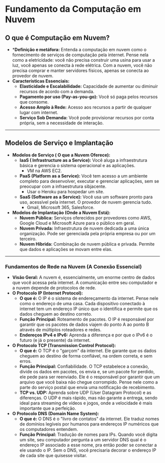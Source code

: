 # Fundamento da Computação em Nuvem
## O que é Computação em Nuvem?
* ***Definição e metáfora:** Entenda a computação em nuvem como o fornecimento de serviços de computação pela internet. Pense nela como a eletricidade: você não precisa construir uma usina para usar a luz, você apenas se conecta à rede elétrica. Com a nuvem, você não precisa comprar e manter servidores físicos, apenas se conecta ao provedor de nuvem.
* **Características Essenciais:**
	* **Elasticidade e Escalabilidade:** Capacidade de aumentar ou diminuir recursos de acordo com a demanda.
	* **Pagamento por uso (Pay-as-you-go):** Você só paga pelos recursos que consome.
	* **Acesso Amplo à Rede:** Acesso aos recursos a partir de qualquer lugar com internet.
	* **Serviço Sob Demanda:**  Você pode provisionar recursos por conta própria, sem a necessidade de interação.
---

## Modelos de Serviço e Implantação
* **Modelos de Serviço ( O que a Nuvem Oferece):**
	* **IaaS ( Infrastructure as a Service):** Você aluga a infraestrutura básica e gerencia o sistema operacional e as aplicações.
		* VM na AWS EC2.
	* **PaaS (Platform as a Service):** Você tem acesso a um ambiente completo para desenvolver, executar e gerenciar aplicações, sem se preocupar com a infraestrutura sibjacente.
		* Usar o Heroku para hospedar um site.
	* **SaaS (Software as a Service):** Você usa um software pronto para uso, acessível pela internet. O provedor de nuvem gerencia tudo.
		* Gmail, Microsoft 365, Salesforce.
* **Modelos de Implantação (Onde a Nuvem Está):**
	* **Nuvem Pública:** Serviços oferecidos por provedores como AWS, Google Cloud e Microsoft Azure para o público em geral.
	* **Nuvem Privada:** Infraestrutura de nuvem dedicada a uma única organização. Pode ser gerenciada pela própria empresa ou por um terceiro.
	* **Nuvem Híbrida:** Combinação de nuvem pública e privada. Permite que dados e aplicações se movam entre elas.
---

### Fundamentos de Rede na Nuvem (A Conexão Essencial)
* **Visão Geral:** A nuvem é, essencialmente, um enorme centro de dados que você acessa pela internet. A comunicação entre seu computador  e a nuvem depende de protocolos de rede.
* **O Protocolo IP (Internet Protocol):**
	* **O que é:** O IP é o sistema de endereçamento da internet. Pense nele como o endereço de uma casa. Cada dispositivo conectado à internet tem um endereço IP único que o identifica e permite que os dados cheguem ao destino correto.
	* **Função Principal:** Roteamento de pacotes. O IP é responsável por garantir que os pacotes de dados viajem do ponto A ao ponto B através de múltiplos roteadores e redes.
	* **Endereços IPv4 e IPv6:** Aprenda a diferença e por que o IPv6 é o futuro (e já o presente) da internet.
* **O Protocolo TCP (Transmission Control Protocol):**
	* **O que é:** O TCP é o "garçom" da internet. Ele garante que os dados cheguem ao destino de forma confiável, na ordem correta, e sem erros.
	* **Função Principal:** Confiabilidade. O TCP estabelece a conexão, divide os dados em pacotes, os envia e, se um pacote for perdido, ele pede para ser reenviado. Ele é o responsável por garantir que um arquivo que você baixa não chegue corrompido. Pense nele como a parte do serviço postal que envia uma notificação de recebimento.
	* **TCP vs. UDP:** Aprenda sobre UDP (User Datagram Protocol) e as diferenças. O UDP é mais rápido, mas não garante a entrega, sendo ideal para streaming de vídeos e jogos, onde a velocidade é mais importante que a perfeição.
* **O Protocolo DNS (Domain Name System):**
	* **O que é:** O DNS é o "livro de contatos" da internet. Ele traduz nomes de domínios legíveis por humanos para endereços IP numéricos que os computadores entendem.
	* **Função Principal:** Tradução de nomes para IPs. Quando você digita um site, seu computador pergunta a um servidor DNS qual é o endereço IP associado a esse nome, pra então poder se conectar a ele usando o IP. Sem o DNS, você precisaria decorar o endereço IP de cada site que quisesse visitar.
